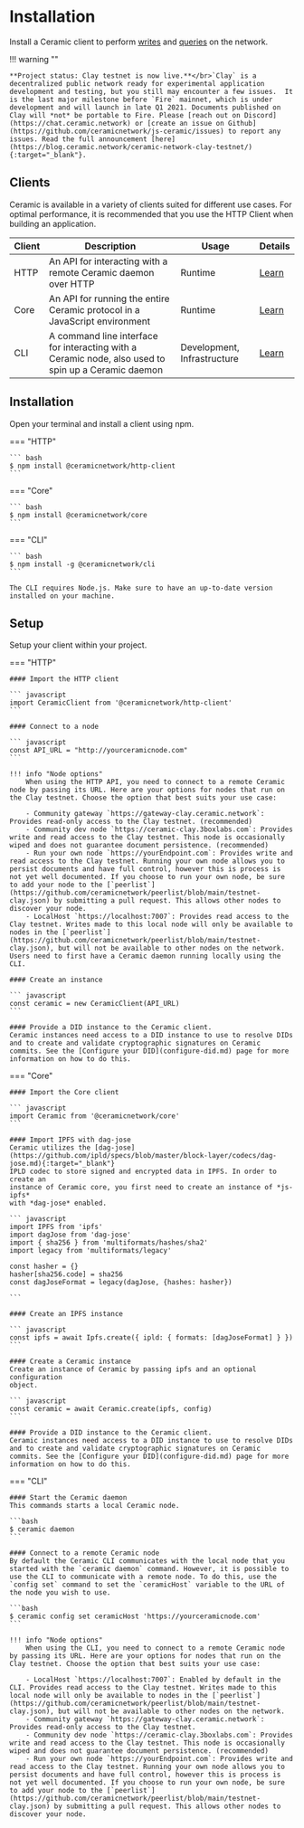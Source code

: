 # Installation
Install a Ceramic client to perform [writes](./writes.md) and [queries](./queries.md) on the network.

!!! warning ""
    
    **Project status: Clay testnet is now live.**</br>`Clay` is a decentralized public network ready for experimental application development and testing, but you still may encounter a few issues.  It is the last major milestone before `Fire` mainnet, which is under development and will launch in late Q1 2021. Documents published on Clay will *not* be portable to Fire. Please [reach out on Discord](https://chat.ceramic.network) or [create an issue on Github](https://github.com/ceramicnetwork/js-ceramic/issues) to report any issues. Read the full announcement [here](https://blog.ceramic.network/ceramic-network-clay-testnet/){:target="_blank"}.


## **Clients**
Ceramic is available in a variety of clients suited for different use cases. For optimal performance, it is recommended that you use the HTTP Client when building an application.

Client | Description | Usage | Details |
| ------ | ----- | ---- | --- |
| HTTP | An API for interacting with a remote Ceramic daemon over HTTP | Runtime | [Learn](../reference/javascript/clients.md) |
| Core | An API for running the entire Ceramic protocol in a JavaScript environment | Runtime | [Learn](../reference/javascript/clients.md) |
| CLI | A command line interface for interacting with a Ceramic node, also used to spin up a Ceramic daemon | Development, Infrastructure | [Learn](../reference/javascript/clients.md) |

## **Installation**
Open your terminal and install a client using npm.

=== "HTTP"

    ``` bash
    $ npm install @ceramicnetwork/http-client
    ```

=== "Core"

    ``` bash
    $ npm install @ceramicnetwork/core
    ```

=== "CLI"

    ``` bash
    $ npm install -g @ceramicnetwork/cli
    ```

    The CLI requires Node.js. Make sure to have an up-to-date version installed on your machine.

## **Setup**
Setup your client within your project.

=== "HTTP"

    #### Import the HTTP client

    ``` javascript
    import CeramicClient from '@ceramicnetwork/http-client'
    ```

    #### Connect to a node

    ``` javascript
    const API_URL = "http://yourceramicnode.com"
    ```
    
    !!! info "Node options"
        When using the HTTP API, you need to connect to a remote Ceramic node by passing its URL. Here are your options for nodes that run on the Clay testnet. Choose the option that best suits your use case:
        
        - Community gateway `https://gateway-clay.ceramic.network`: Provides read-only access to the Clay testnet. (recommended)
        - Community dev node `https://ceramic-clay.3boxlabs.com`: Provides write and read access to the Clay testnet. This node is occasionally wiped and does not guarantee document persistence. (recommended)
        - Run your own node `https://yourEndpoint.com`: Provides write and read access to the Clay testnet. Running your own node allows you to persist documents and have full control, however this is process is not yet well documented. If you choose to run your own node, be sure to add your node to the [`peerlist`](https://github.com/ceramicnetwork/peerlist/blob/main/testnet-clay.json) by submitting a pull request. This allows other nodes to discover your node.
        - LocalHost `https://localhost:7007`: Provides read access to the Clay testnet. Writes made to this local node will only be available to nodes in the [`peerlist`](https://github.com/ceramicnetwork/peerlist/blob/main/testnet-clay.json), but will not be available to other nodes on the network. Users need to first have a Ceramic daemon running locally using the CLI.

    #### Create an instance

    ``` javascript
    const ceramic = new CeramicClient(API_URL)
    ```

    #### Provide a DID instance to the Ceramic client.
    Ceramic instances need access to a DID instance to use to resolve DIDs and to create and validate cryptographic signatures on Ceramic commits. See the [Configure your DID](configure-did.md) page for more information on how to do this.

=== "Core"

    #### Import the Core client

    ``` javascript
    import Ceramic from '@ceramicnetwork/core'
    ```

    #### Import IPFS with dag-jose
    Ceramic utilizes the [dag-jose](https://github.com/ipld/specs/blob/master/block-layer/codecs/dag-jose.md){:target="_blank"}
    IPLD codec to store signed and encrypted data in IPFS. In order to create an
    instance of Ceramic core, you first need to create an instance of *js-ipfs*
    with *dag-jose* enabled.

    ``` javascript
    import IPFS from 'ipfs'
    import dagJose from 'dag-jose'
    import { sha256 } from 'multiformats/hashes/sha2'
    import legacy from 'multiformats/legacy'

    const hasher = {}
    hasher[sha256.code] = sha256
    const dagJoseFormat = legacy(dagJose, {hashes: hasher})

    ```

    #### Create an IPFS instance

    ``` javascript
    const ipfs = await Ipfs.create({ ipld: { formats: [dagJoseFormat] } })
    ```

    #### Create a Ceramic instance
    Create an instance of Ceramic by passing ipfs and an optional configuration
    object.

    ``` javascript
    const ceramic = await Ceramic.create(ipfs, config)
    ```

    #### Provide a DID instance to the Ceramic client.
    Ceramic instances need access to a DID instance to use to resolve DIDs and to create and validate cryptographic signatures on Ceramic commits. See the [Configure your DID](configure-did.md) page for more information on how to do this.

=== "CLI"

    #### Start the Ceramic daemon
    This commands starts a local Ceramic node.

    ```bash
    $ ceramic daemon
    ```

    #### Connect to a remote Ceramic node
    By default the Ceramic CLI communicates with the local node that you started with the `ceramic daemon` command. However, it is possible to use the CLI to communicate with a remote node. To do this, use the `config set` command to set the `ceramicHost` variable to the URL of the node you wish to use.

    ```bash
    $ ceramic config set ceramicHost 'https://yourceramicnode.com'
    ```

    !!! info "Node options"
        When using the CLI, you need to connect to a remote Ceramic node by passing its URL. Here are your options for nodes that run on the Clay testnet. Choose the option that best suits your use case:
        
        - LocalHost `https://localhost:7007`: Enabled by default in the CLI. Provides read access to the Clay testnet. Writes made to this local node will only be available to nodes in the [`peerlist`](https://github.com/ceramicnetwork/peerlist/blob/main/testnet-clay.json), but will not be available to other nodes on the network.
        - Community gateway `https://gateway-clay.ceramic.network`: Provides read-only access to the Clay testnet.
        - Community dev node `https://ceramic-clay.3boxlabs.com`: Provides write and read access to the Clay testnet. This node is occasionally wiped and does not guarantee document persistence. (recommended)
        - Run your own node `https://yourEndpoint.com`: Provides write and read access to the Clay testnet. Running your own node allows you to persist documents and have full control, however this is process is not yet well documented. If you choose to run your own node, be sure to add your node to the [`peerlist`](https://github.com/ceramicnetwork/peerlist/blob/main/testnet-clay.json) by submitting a pull request. This allows other nodes to discover your node.

</br>
</br>
</br>
